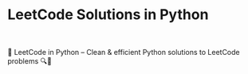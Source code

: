 <h1>LeetCode Solutions in Python</h1><br>
<p>🐍 LeetCode in Python – Clean & efficient Python solutions to LeetCode problems 🔍🧠</p>
